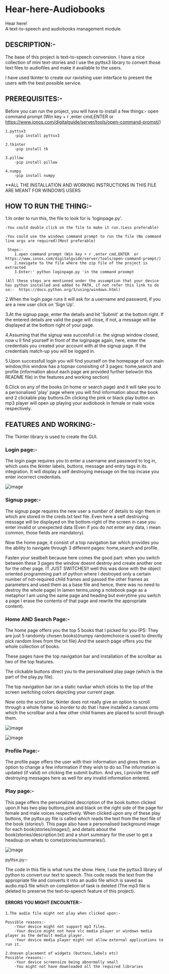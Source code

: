# Hear-here-Audiobooks

Hear here!	
A text-to-speech and audiobooks management module.

## DESCRIPTION:-

The base of this project is  text-to-speech conversion. I have a nice collection of mini text-stories and I use the pyttsx3 library to convert those text files to audiofiles and make it available to the users.

I have used tkinter to create our ravishing user interface to present the users with the best possible service.

## PREREQUISITES:-

Before you can run the project, you will have to install a few things:-
open command prompt (Win key + r ,enter cmd,ENTER  or https://www.ionos.com/digitalguide/server/tools/open-command-prompt/)

	1.pyttsx3
		-pip install pyttsx3
	
	2.tkinter
		-pip install tk
	
	3.pillow
		-pip install pillow
	
	4.numpy
		-pip install numpy

**ALL THE INSTALLATION AND WORKING INSTRUCTIONS IN THIS FILE ARE MEANT FOR WINDOWS USERS


## HOW TO RUN THE THING:-
1.In order to run this, the file to look for is 'loginpage.py'.

	-You could double click on the file to make it run.(Less preferable)
 
	-You could use the windows command prompt to run the file (No command line args are required)(Most preferable)
 
	 Steps:-
		1.open command prompt (Win key + r ,enter cmd,ENTER  or https://www.ionos.com/digitalguide/server/tools/open-command-prompt/)
		2.navigate to the file where the zip file of the project is extracted
		3.Enter:' python loginpage.py 'in the command proompt
  
	(All these steps are mentioned under the assumption that your device has python installed and added to PATH, if not refer this link to do so:- 	https://docs.python.org/3/using/windows.html)

2.When the login page runs it will ask for a username and password, if you are a new user click on 'Sign Up'.

3.At the signup page, enter the details and hit 'Submit' at the bottom right. If the entered details are valid the page will close, if not, a message will be displayed at the bottom right of your page.

4.Assuming that the signup was succesfull i.e. the signup window closed, now u ll find yourself in front of the loginpage again, here, enter the credentials you created your account with at the signup page. If the credentials match-up you will be logged in.

5.Upon successfull login you will find yourself on the homepage of our main window,this window has a topnav consisiting of 3 pages: home,search and profile   (information about each page are provided further below(in this README file) in the features and working section)

6.Click on any of the books (in home or search page) and it will take you to a personalised 'play' page where you will find information about the book and 2 clickable    play buttons.On clicking the pink or black play button an mp3 player will open up playing your audiobook in female or male voice respectively.


## FEATURES AND WORKING:-

The Tkinter library is used to create the GUI.

### Login page:-

The login page requires you to enter a username and password to log in, which uses the tkinter labels, buttons, message and entry tags in its integration.
It will display a self destroying message on the top incase you enter incorrect credentials.

![image](https://github.com/JaynilVaidya/Hear-here-Audiobooks/assets/88105195/277b25ac-8322-4c56-9848-1b555dbb0e0f)


### Signup page:-
The signup page requires the new user a number of details to sign them in which are stored in the creds.txt text file. Even here a self destroying message will be displayed on the bottom-right of the screen in case you enter invalid or unexpected data (Even if you do not enter any data, i mean common, those fields are mandatory).

Now the home page, it consist of a top navigation bar which provides you the ability to navigate through 3 different pages: home,search and profile.

Fasten your seatbelt because here comes the good part: when you switch between these 3 pages the window doesnt destroy and create another one for the other page. IT JUST SWITCHES!! well this was done with the object oriented programming part of python where I destroyed only a certain number of not-required child frames and passed the other frames as parameters and used them as a base file and hence, there was no need to destroy the whole page( In lamen terms,using a notebook page as a metaphor I am using the same page and heading but everytime you switch a page I erase the contents of that page and rewrite the appropriate content).

### Home AND Search Page:-
The home page offers you the top 5 books that I picked for you (PS: They are just 5 randomly chosen books)(numpy randomchoice is used to directly pick random lines from the txt file).And the search page offers you the whole collection of books.

These pages have the top navigation bar and installation of the scrollbar as two of the top features.

The clickable buttons direct you to the personalised play page (which is the part of the play.py file).

The top navigation bar isn a static navbar which sticks to the top of the screen switching colors depicting your current page.

Now onto the scroll bar, tkinter does not really give an option to scroll through a whole frame so inorder to do that i have installed a canvas onto which the scrollbar and a few other child frames are placed to scroll through them.  

![image](https://github.com/JaynilVaidya/Hear-here-Audiobooks/assets/88105195/361ac93b-ee70-44ba-bc60-498f6d41b9fc)

![image](https://github.com/JaynilVaidya/Hear-here-Audiobooks/assets/88105195/4c6262ee-c425-4d16-aea6-a7ab84f0e5db)



### Profile Page:-
The profile page offers the user with their information and gives them an option to change a few information if they wish to do so.The information is updated (if valid) on clicking the submit button. And yes, I provide the self destroying messages here as well for any invalid information entered.

### Play page:-
This page offers the personalized description of the book button clicked upon.It has two play buttons,pink and black on the right side of the page for female and male voices respectively. When clicked upon any of these play buttons, the pyttsx.py file is called which reads the text from the text file of the book (stories/). This page also have a personalised background image for each book(stories/images/), and details about the book(stories/description.txt) and a short summary for the user to get a headsup on whats to come(stories/summaries/).

![image](https://github.com/JaynilVaidya/Hear-here-Audiobooks/assets/88105195/62d2ba76-53ef-40e2-9a48-d6bc803d865a)


pyttsx.py:-

The code in this file is what runs the show. Here, I use the pyttsx3 library of python to convert our text to speech. This code reads the text from the appropriate file and converts it into an audio file which is saved as audio.mp3 file which on completion of task is deleted (The mp3 file is deleted to preserve the text-to-speech feature of this project). 

#### ERRORS YOU MIGHT ENCOUNTER:-
	1.The audio file might not play when clicked upon:-
	
	Possible reasons:-
		-Your device might not support mp3 files.
		-Your device might not have vlc media player or windows media player as the default media player.
		-Your device media player might not allow external applications to run it.
	 
	2.Uneven placement of widgets (buttons,labels etc)
	Possible reasons:-
		-Your device screensize being abnormally small
		-You might not have downloaded all the required libraries

 
